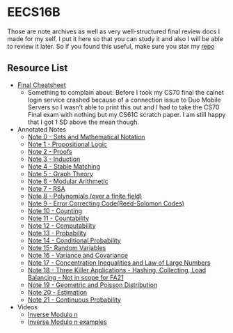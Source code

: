 # EECS16B

Those are note archives as well as very well-structured final review docs I made for my self. I put it here so that you can study it and also I will be able to review it later. So if you found this useful, make sure you star my [repo](https://github.com/ToiletCommander/Opensourced-Study-Notes-Berkeley)

## Resource List

- [Final Cheatsheet](Annotated/20211214%20Final%20Cheatsheet.pdf)
  - Something to complain about: Before I took my CS70 final the calnet login service crashed because of a connection issue to Duo Mobile Servers so I wasn't able to print this out and I had to take the CS70 Final exam with nothing but my CS61C scratch paper. I am still happy that I got 1 SD above the mean though.
- Annotated Notes
  - [Note 0 - Sets and Mathematical Notation](Annotated/20210826%20n0%20Sets%20and%20Math%20Notation.pdf)
  - [Note 1 - Propositional Logic](Annotated/20210826%20n1%20Propostion%20Logic.pdf)
  - [Note 2 - Proofs](Annotated/20210831%20n2%20proof.pdf)
  - [Note 3 - Induction](Annotated/20210902%20n3%20induction.pdf)
  - [Note 4 - Stable Matching](Annotated/20210908%20Note4%20Stable%20Matching.pdf)
  - [Note 5 - Graph Theory](Annotated/20210909%20note5%20Graph%20Theory.pdf)
  - [Note 6 - Modular Arithmetic](Annotated/20210916%20Note6%20Modular%20Arithmetic.pdf)
  - [Note 7 - RSA](Annotated/20210921%20note7%20RSA.pdf)
  - [Note 8 - Polynomials (over a finite field)](Annotated/20210923%20note8%20Polynomials.pdf)
  - [Note 9 - Error Correcting Code(Reed-Solomon Codes)](Annotated/20210929%20note9%20Error%20Correcting%20Codes.pdf)
  - [Note 10 - Counting](Annotated/20211004%20note10%20Counting.pdf)
  - [Note 11 - Countability](Annotated/20211010%20n11%20Countability.pdf)
  - [Note 12 - Computability](Annotated/20211014%20note12%20Computability.pdf)
  - [Note 13 - Probability](Annotated/20211018%20n13%20Intro%20to%20Discrete%20Probability.pdf)
  - [Note 14 - Conditional Probability](Annotated/20211020%20n14%20Conditional%20Probability.pdf)
  - [Note 15- Random Variables](Annotated/20211118%20n15%20Random%20Variables%20and%20Distribution.pdf)
  - [Note 16 - Variance and Covariance](Annotated/20211123%20n16%20Variance%20and%20DPF.pdf)
  - [Note 17 - Concentration Inequalities and Law of Large Numbers](Annotated/20211123%20n17%20Concentration%20Inequalities%20and%20Law%20of%20Large%20Numbers.pdf)
  - [Note 18 - Three Killer Applications - Hashing, Collecting, Load Balancing - Not in scope for FA21](Annotated/20211116%20n18%20Hashing,%20Collecting,%20Load%20Balancing.pdf)
  - [Note 19 - Geometric and Poisson Distribution](Annotated/20211123%20n19%20Geometric%20and%20Poisson%20Distribution.pdf)
  - [Note 20 - Estimation](Annotated/20211123%20n20%20Estimation.pdf)
  - [Note 21 - Continuous Probability](Annotated/20211123%20n21%20Continuous%20Probability%20Distributions.pdf)
- Videos
  - [Inverse Modulo n](https://youtu.be/15oQQbAnr3Q)
  - [Inverse Modulo n examples](https://youtu.be/uPFh9_nLw1c)